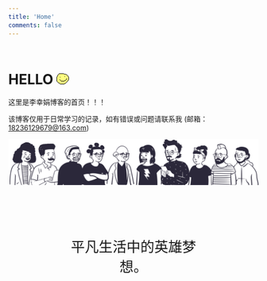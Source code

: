 ```yaml
---
title: 'Home'
comments: false
---
```


<link rel="stylesheet" href="https://cdnjs.cloudflare.com/ajax/libs/animate.css/4.1.1/animate.min.css"/>
<script async defer src="https://buttons.github.io/buttons.js"></script>



# HELLO  <p style="display: inline-block; margin-bottom: 0;" class="animate__animated animate__bounceInDown">![](images/hello-face.png)</p>

这里是李幸娟博客的首页！！！

该博客仅用于日常学习的记录，如有错误或问题请联系我 (邮箱：18236129679@163.com)


<img src='/images/home-banner.svg' class="animate__animated animate__bounceInDown animate__delay-1s" />



<div style="margin: 100px;font-size: 28px; text-align: center;" class="animate__animated animate__bounceInDown animate__delay-3s">
平凡生活中的英雄梦想。
</div>


<!--
![](x-mind/李幸娟-前端汇总.png)




<!-- # 前端团队技术分享主题 -->
<!--  -->
<!--  -->
<!--  -->
<!-- # TODO -->
<!--  -->
<!-- 1.  [ ]  js精度问题, 为什么产生？解决方法？ -->
<!-- 2.  [ ]  为什么0.1+0.2 === 0.30000000000000004 -->
<!-- 3.  [ ]  2.3*100 === 229.99999999999997 -->

<!-- {% pullquote mindmap %} -->
<!-- #主题 -->
<!-- ##基础 -->
<!-- ###二级分支 -->
<!-- ##一级分支 -->
<!-- ##一级分支 -->
<!-- ###二级分支 -->
<!-- ####三级分支 -->
<!-- {% endpullquote %} -->










